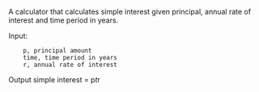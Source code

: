 A calculator that calculates simple interest given principal, annual rate of interest and time period in years.

Input:
```
    p, principal amount
    time, time period in years
    r, annual rate of interest
```
Output
    simple interest = p*t*r
